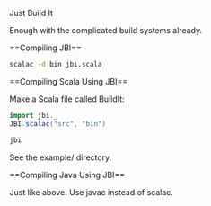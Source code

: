 Just Build It

Enough with the complicated build systems already.

==Compiling JBI==

```bash
scalac -d bin jbi.scala
```

==Compiling Scala Using JBI==

Make a Scala file called BuildIt:

```scala
import jbi._
JBI.scalac("src", "bin")
```

```bash
jbi
```

See the example/ directory.

==Compiling Java Using JBI==

Just like above. Use javac instead of scalac.
